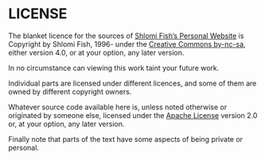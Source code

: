 # LICENSE

The blanket licence for the sources of [Shlomi Fish’s Personal Website](https://www.shlomifish.org/) is Copyright by Shlomi Fish, 1996- under
the
[Creative Commons by-nc-sa](http://creativecommons.org/licenses/by-nc-sa/4.0/),
either version 4.0, or at your option, any later version.

In no circumstance can viewing this work taint your future work.

Individual parts are licensed under different licences, and some of them are
owned by different copyright owners.

Whatever source code available here is, unless noted otherwise or
originated by someone else, licensed under
the [Apache License](https://en.wikipedia.org/wiki/Apache_License) version
2.0 or, at your option, any later version.

Finally note that parts of the text have some aspects of being private or
personal.
